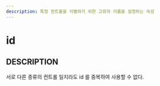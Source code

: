```yaml
---
description: 특정 컨트롤을 식별하기 위한 고유의 이름을 설정하는 속성     
---
```


#   id                       

## DESCRIPTION

서로 다른 종류의 컨트롤 일지라도 id 를 중복하여 사용할 수 없다.   
  

